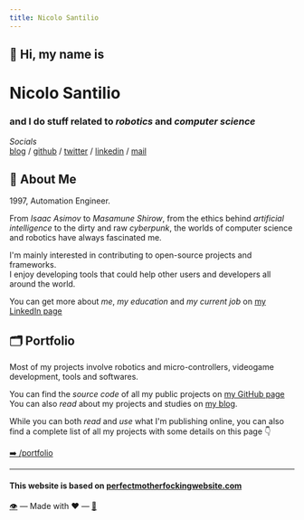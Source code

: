 ```yaml
---
title: Nicolo Santilio
---
```


## 👋 Hi, my name is
# Nicolo Santilio
### and I do stuff related to *robotics* and *computer science*

*Socials*  
[blog](https://blog.nicolosantilio.com/) / [github](https://github.com/fenix-hub) / [twitter](https://twitter.com/fenixhub) / [linkedin](https://www.linkedin.com/in/nicolò-santilio-52b714b1/) / [mail](mailto:nicolo.santilio@outlook.com) 
    
## 📖 About Me
1997, Automation Engineer.  
  
From *Isaac Asimov* to *Masamune Shirow*, from the ethics behind *artificial intelligence* to the dirty and raw *cyberpunk*, the worlds of computer science and robotics have always fascinated me.  
  
I'm mainly interested in contributing to open-source projects and frameworks.  
I enjoy developing tools that could help other users and developers all around the world.  
  
You can get more about *me*, *my education* and *my current job* on [my LinkedIn page](https://www.linkedin.com/in/nicolò-santilio-52b714b1/)  

## 🗂️ Portfolio 
Most of my projects involve robotics and micro-controllers, videogame development, tools and softwares.  
  
You can find the *source code* of all my public projects on [my GitHub page](https://github.com/fenix-hub)
You can also *read* about my projects and studies on [my blog](https://blog.nicolosantilio.com/).

While you can both *read* and *use* what I'm publishing online, you can also find a complete list of all my projects with some details on this page 👇

[➡️ /portfolio](/portfolio.html)

---

#### This website is based on [perfectmotherfockingwebsite.com](https://perfectmotherfuckingwebsite.com/)
[👁️](https://github.com/fenix-hub/fenix-hub.github.io) — Made with ❤️ — [📜](https://github.com/fenix-hub/fenix-hub.github.io/blob/master/LICENSE)

